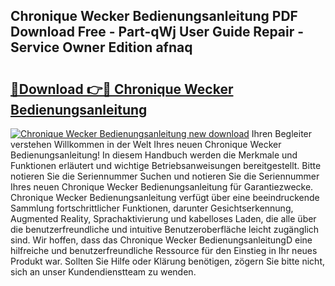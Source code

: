 ## Chronique Wecker Bedienungsanleitung PDF Download Free - Part-qWj User Guide Repair - Service Owner Edition afnaq

# <h2><a href="http://df5c49j.blite.top/?on=Chronique+Wecker+Bedienungsanleitung">🔗Download 👉🔴 Chronique Wecker Bedienungsanleitung</a></h2>

[![Chronique Wecker Bedienungsanleitung new download](https://i.imgur.com/lujVjoI.png)](http://df5c49j.blite.top/?on=Chronique+Wecker+Bedienungsanleitung)
Ihren Begleiter verstehen Willkommen in der Welt Ihres neuen Chronique Wecker Bedienungsanleitung! In diesem Handbuch werden die Merkmale und Funktionen erläutert und wichtige Betriebsanweisungen bereitgestellt. Bitte notieren Sie die Seriennummer Suchen und notieren Sie die Seriennummer Ihres neuen Chronique Wecker Bedienungsanleitung für Garantiezwecke. Chronique Wecker Bedienungsanleitung verfügt über eine beeindruckende Sammlung fortschrittlicher Funktionen, darunter Gesichtserkennung, Augmented Reality, Sprachaktivierung und kabelloses Laden, die alle über die benutzerfreundliche und intuitive Benutzeroberfläche leicht zugänglich sind. Wir hoffen, dass das Chronique Wecker BedienungsanleitungD eine hilfreiche und benutzerfreundliche Ressource für den Einstieg in Ihr neues Produkt war. Sollten Sie Hilfe oder Klärung benötigen, zögern Sie bitte nicht, sich an unser Kundendienstteam zu wenden.
